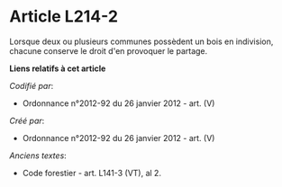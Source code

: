 # Article L214-2

Lorsque deux ou plusieurs communes possèdent un bois en indivision, chacune conserve le droit d'en provoquer le partage.

**Liens relatifs à cet article**

_Codifié par_:

  - Ordonnance n°2012-92 du 26 janvier 2012 - art. (V)

_Créé par_:

  - Ordonnance n°2012-92 du 26 janvier 2012 - art. (V)

_Anciens textes_:

  - Code forestier - art. L141-3 (VT), al 2.
